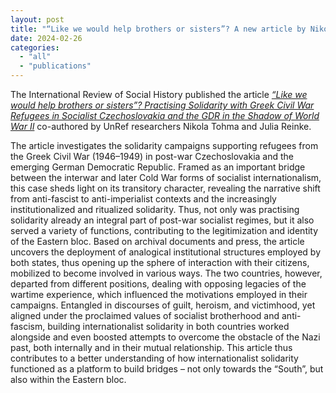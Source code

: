 ```yaml
---
layout: post
title: "“Like we would help brothers or sisters”? A new article by Nikola Tohma and Julia Reinke"
date: 2024-02-26
categories: 
  - "all"
  - "publications"
---
```


The International Review of Social History published the article _[“Like we would help brothers or sisters”? Practising Solidarity with Greek Civil War Refugees in Socialist Czechoslovakia and the GDR in the Shadow of World War II](https://www.cambridge.org/core/journals/international-review-of-social-history/article/like-we-would-help-brothers-or-sisters-practising-solidarity-with-greek-civil-war-refugees-in-socialist-czechoslovakia-and-the-gdr-in-the-shadow-of-world-war-ii/F82831EAA9D76D4BF33FE1B5A1327B56#article)_ co-authored by UnRef researchers Nikola Tohma and Julia Reinke.

The article investigates the solidarity campaigns supporting refugees from the Greek Civil War (1946–1949) in post-war Czechoslovakia and the emerging German Democratic Republic. Framed as an important bridge between the interwar and later Cold War forms of socialist internationalism, this case sheds light on its transitory character, revealing the narrative shift from anti-fascist to anti-imperialist contexts and the increasingly institutionalized and ritualized solidarity. Thus, not only was practising solidarity already an integral part of post-war socialist regimes, but it also served a variety of functions, contributing to the legitimization and identity of the Eastern bloc. Based on archival documents and press, the article uncovers the deployment of analogical institutional structures employed by both states, thus opening up the sphere of interaction with their citizens, mobilized to become involved in various ways. The two countries, however, departed from different positions, dealing with opposing legacies of the wartime experience, which influenced the motivations employed in their campaigns. Entangled in discourses of guilt, heroism, and victimhood, yet aligned under the proclaimed values of socialist brotherhood and anti-fascism, building internationalist solidarity in both countries worked alongside and even boosted attempts to overcome the obstacle of the Nazi past, both internally and in their mutual relationship. This article thus contributes to a better understanding of how internationalist solidarity functioned as a platform to build bridges – not only towards the “South”, but also within the Eastern bloc.
